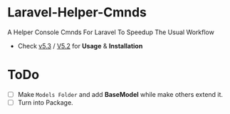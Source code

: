 # Laravel-Helper-Cmnds
A Helper Console Cmnds For Laravel To Speedup The Usual Workflow

- Check [v5.3](https://github.com/ctf0/Laravel-Helper-Cmnds/tree/v5.3) / [V5.2](https://github.com/ctf0/Laravel-Helper-Cmnds/tree/v5.2) for **Usage** & **Installation**

# ToDo

* [ ] Make `Models Folder` and add **BaseModel** while make others extend it.
* [ ] Turn into Package.
